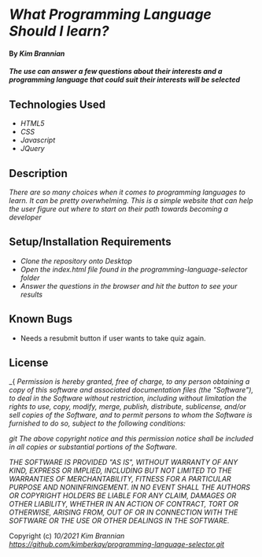 # _What Programming Language Should I learn?_

#### By _**Kim Brannian**_

#### _The use can answer a few questions about their interests and a programming language that could suit their interests will be selected_

## Technologies Used

* _HTML5_
* _CSS_
* _Javascript_
* _JQuery_

## Description

_There are so many choices when it comes to programming languages to learn. It can be pretty overwhelming. This is a simple website that can help the user figure out where to start on their path towards becoming a developer_

## Setup/Installation Requirements

* _Clone the repository onto Desktop_
* _Open the index.html file found in the programming-language-selector folder_
* _Answer the questions in the browser and hit the button to see your results_



## Known Bugs

* Needs a resubmit button if user wants to take quiz again.


## License

_{ _Permission is hereby granted, free of charge, to any person obtaining a copy
of this software and associated documentation files (the "Software"), to deal
in the Software without restriction, including without limitation the rights
to use, copy, modify, merge, publish, distribute, sublicense, and/or sell
copies of the Software, and to permit persons to whom the Software is
furnished to do so, subject to the following conditions:_

_git The above copyright notice and this permission notice shall be included in all
copies or substantial portions of the Software._

_THE SOFTWARE IS PROVIDED "AS IS", WITHOUT WARRANTY OF ANY KIND, EXPRESS OR
IMPLIED, INCLUDING BUT NOT LIMITED TO THE WARRANTIES OF MERCHANTABILITY,
FITNESS FOR A PARTICULAR PURPOSE AND NONINFRINGEMENT. IN NO EVENT SHALL THE
AUTHORS OR COPYRIGHT HOLDERS BE LIABLE FOR ANY CLAIM, DAMAGES OR OTHER
LIABILITY, WHETHER IN AN ACTION OF CONTRACT, TORT OR OTHERWISE, ARISING FROM,
OUT OF OR IN CONNECTION WITH THE SOFTWARE OR THE USE OR OTHER DEALINGS IN THE
SOFTWARE._

Copyright (c) _10/2021_ _Kim Brannian_
_https://github.com/kimberkay/programming-language-selector.git_